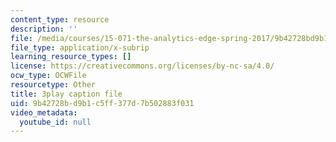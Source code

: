 ```yaml
---
content_type: resource
description: ''
file: /media/courses/15-071-the-analytics-edge-spring-2017/9b42728bd9b1c5ff377d7b502883f031_EQYlOQjzYOA.srt
file_type: application/x-subrip
learning_resource_types: []
license: https://creativecommons.org/licenses/by-nc-sa/4.0/
ocw_type: OCWFile
resourcetype: Other
title: 3play caption file
uid: 9b42728b-d9b1-c5ff-377d-7b502883f031
video_metadata:
  youtube_id: null
---
```

